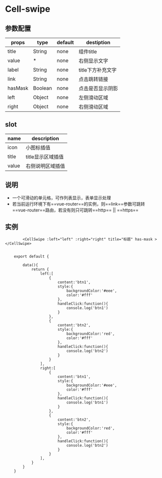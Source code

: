 # Cell-swipe

## 参数配置


props|type|default|destiption
---|---| ---|---
title|String|none|组件title
value|*|none|右侧显示文字
label|String|none|title下方补充文字
link|String|none|点击跳转链接
hasMask|Boolean|none|点击是否显示阴影
left|Object[](content,style,handleClick)|none|左侧滑动区域
right|Object[](content,style,handleClick)|none|右侧滑动区域


## slot

name | description
---|---
icon | 小图标插值
title | title显示区域插值
value | 右侧说明区域插值







## 说明

- 一个可滑动的单元格，可作列表显示，表单显示处理
- 若当前运行环境下有==vue-router==的实例，则==link==参数可跳转==vue-router==路由，若没有则只可跳转==http== || ==https==







## 实例
```
        <CellSwipe :left="left" :right="right" title="标题" has-mask ></CellSwipe>


```
```
    export default {

        data(){
            return {
                left:[
                    {
                        content:'btn1',
                        style:{
                            backgroundColor:'#eee',
                            color:'#fff'
                        },
                        handleClick:function(){
                            console.log('btn1')
                        }
                    },
                    {
                        content:'btn2',
                        style:{
                            backgroundColor:'red',
                            color:'#fff'
                        },
                        handleClick:function(){
                            console.log('btn2')
                        }
                    }
                ],
                right:[
                    {
                        content:'btn1',
                        style:{
                            backgroundColor:'#eee',
                            color:'#fff'
                        },
                        handleClick:function(){
                            console.log('btn1')
                        }
                    },
                    {
                        content:'btn2',
                        style:{
                            backgroundColor:'red',
                            color:'#fff'
                        },
                        handleClick:function(){
                            console.log('btn2')
                        }
                    }
                ],
            }
        }
    }
```